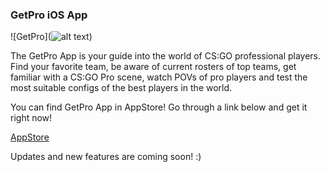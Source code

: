 ### GetPro iOS App

![GetPro](![alt text](http://url/to/img.png))

The GetPro App is your guide into the world of CS:GO professional players. Find your favorite team, be aware of current rosters of top teams, get familiar with a CS:GO Pro scene, watch POVs of pro players and test the most suitable configs of the best players in the world.

You can find GetPro App in AppStore! Go through a link below and get it right now!

[AppStore](https://itunes.apple.com/nz/app/getpro-cs-go/id1271666107?mt=8 "AppStore")

Updates and new features are coming soon! :)
